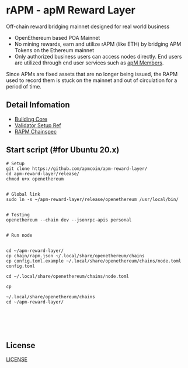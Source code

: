 # rAPM - apM Reward Layer
Off-chain reward bridging mainnet designed for real world business

- OpenEthereum based POA Mainnet 
- No mining rewards, earn and utilize rAPM (like ETH) by bridging APM Tokens on the Ethereum mainnet
- Only authorized business users can access nodes directly. End users are utilized through end user services such as [apM Members](https://apm-members.com/).

Since APMs are fixed assets that are no longer being issued, the RAPM used to record them is stuck on the mainnet and out of circulation for a period of time.


## Detail Infomation
- [Building Core](./core/README.md)
- [Validator Setup Ref](https://openethereum.github.io/Validator-Set-Tutorial-1)
- [RAPM Chainspec](./chainspec/genesis.json)


## Start script (#for Ubuntu 20.x)
```
# Setup
git clone https://github.com/apmcoin/apm-reward-layer/
cd apm-reward-layer/release/
chmod u+x openethereum


# Global link
sudo ln -s ~/apm-reward-layer/release/openethereum /usr/local/bin/


# Testing
openethereum --chain dev --jsonrpc-apis personal


# Run node


cd ~/apm-reward-layer/
cp chain/rapm.json ~/.local/share/openethereum/chains
cp config.toml.example ~/.local/share/openethereum/chains/node.toml config.toml

cd ~/.local/share/openethereum/chains/node.toml

cp 

~/.local/share/openethereum/chains
cd ~/apm-reward-layer/






```


## License
[LICENSE](./openethereum/LICENSE)
